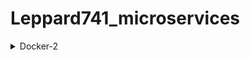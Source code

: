 # Leppard741_microservices
<details><summary>Docker-2</summary>

1) Выполнены задания по методичке
2) Задание со *
Ответ описан в файле dockermonolith/docker-1.log
3) Задание со *
Реализовано в виде прототипа в директории /docker-monolith/infra/ поднятие инстансов с помощью Terraform, их количество задается переменной;
Несколько плейбуков Ansible с использованием динамического инвентори для установки докера и запуска там образа приложения;
Шаблон пакера, который делает образ с уже установленным Docker.

</details>
